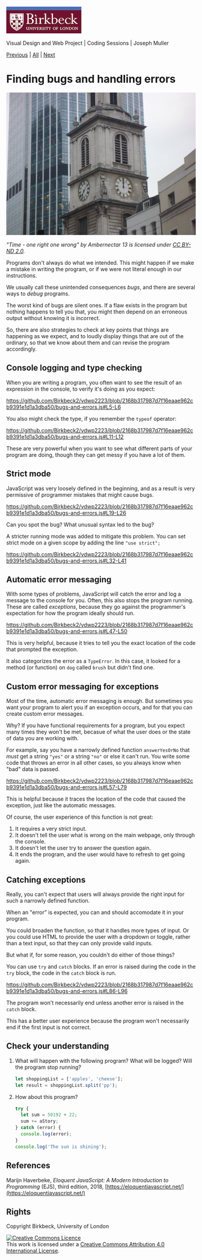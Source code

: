 ![Birkbeck, University of London](images/birkbeck-logo.jpg)

Visual Design and Web Project | Coding Sessions | Joseph Muller

[Previous](objects.md) | [All](README.md) | [Next](.md)
# Finding bugs and handling errors

![Two clocks on a tower telling different times](images/time-one-right-one-wrong.jpg)

*"Time - one right one wrong" by Ambernectar 13 is licensed under [CC BY-ND 2.0](https://creativecommons.org/licenses/by-nd/2.0/?ref=openverse).*

Programs don't always do what we intended. This might happen if we make a mistake in writing the program, or if we were not literal enough in our instructions.

We usually call these unintended consequences *bugs*, and there are several ways to *debug* programs.

The worst kind of bugs are silent ones. If a flaw exists in the program but nothing happens to tell you that, you might then depend on an erroneous output without knowing it is incorrect.

So, there are also strategies to check at key points that things are happening as we expect, and to loudly display things that are out of the ordinary, so that we know about them and can revise the program accordingly.

## Console logging and type checking

When you are writing a program, you often want to see the result of an expression in the console, to verify it's doing as you expect:

https://github.com/Birkbeck2/vdwp2223/blob/2168b317987d7f16eaae962cb9391e1d1a3dba50/bugs-and-errors.js#L5-L6

You also might check the type, if you remember the `typeof` operator:

https://github.com/Birkbeck2/vdwp2223/blob/2168b317987d7f16eaae962cb9391e1d1a3dba50/bugs-and-errors.js#L11-L12

These are very powerful when you want to see what different parts of your program are doing, though they can get messy if you have a lot of them.

## Strict mode

JavaScript was very loosely defined in the beginning, and as a result is very permissive of programmer mistakes that might cause bugs.

https://github.com/Birkbeck2/vdwp2223/blob/2168b317987d7f16eaae962cb9391e1d1a3dba50/bugs-and-errors.js#L19-L26

Can you spot the bug? What unusual syntax led to the bug?

A stricter running mode was added to mitigate this problem. You can set strict mode on a given scope by adding the line `"use strict";`

https://github.com/Birkbeck2/vdwp2223/blob/2168b317987d7f16eaae962cb9391e1d1a3dba50/bugs-and-errors.js#L32-L41

## Automatic error messaging

With some types of problems, JavaScript will catch the error and log a message to the console for you. Often, this also stops the program running. These are called *exceptions*, because they go against the programmer's expectation for how the program ideally should run.

https://github.com/Birkbeck2/vdwp2223/blob/2168b317987d7f16eaae962cb9391e1d1a3dba50/bugs-and-errors.js#L47-L50

This is very helpful, because it tries to tell you the exact location of the code that prompted the exception. 

It also categorizes the error as a `TypeError`. In this case, it looked for a method (or function) on `dog` called `brush` but didn't find one.

## Custom error messaging for exceptions

Most of the time, automatic error messaging is enough. But sometimes you want your program to alert you if an exception occurs, and for that you can create custom error messages.

Why? If you have functional requirements for a program, but you expect many times they won't be met, becasue of what the user does or the state of data you are working with.

For example, say you have a narrowly defined function `answerYesOrNo` that *must* get a string `"yes"` or a string `"no"` or else it can't run. You write some code that throws an error in all other cases, so you always know when "bad" data is passed.

https://github.com/Birkbeck2/vdwp2223/blob/2168b317987d7f16eaae962cb9391e1d1a3dba50/bugs-and-errors.js#L57-L79

This is helpful because it traces the location of the code that caused the exception, just like the automatic messages.

Of course, the user experience of this function is not great:

1. It requires a very strict input.
2. It doesn't tell the user what is wrong on the main webpage, only through the console.
3. It doesn't let the user try to answer the question again.
4. It ends the program, and the user would have to refresh to get going again.

## Catching exceptions

Really, you can't expect that users will always provide the right input for such a narrowly defined function.

When an "error" is expected, you can and should accomodate it in your program.

You could broaden the function, so that it handles more types of input. Or you could use HTML to provide the user with a dropdown or toggle, rather than a text input, so that they can only provide valid inputs.

But what if, for some reason, you couldn't do either of those things?

You can use `try` and `catch` blocks. If an error is raised during the code in the `try` block, the code in the `catch` block is run.

https://github.com/Birkbeck2/vdwp2223/blob/2168b317987d7f16eaae962cb9391e1d1a3dba50/bugs-and-errors.js#L86-L96

The program won't necessarily end unless another error is raised in the `catch` block.

This has a better user experience because the program won't necessarily end if the first input is not correct.

## Check your understanding
1. What will happen with the following program? What will be logged? Will the program stop running?
    ```js
    let shoppingList = ['apples', 'cheese'];
    let result = shoppingList.split('pp');
    ```
2. How about this program?
    ```js
    try {
      let sum = 50192 + 22;
      sum += aStory;
    } catch (error) {
      console.log(error);
    }
    console.log('The sun is shining');
    ```

## References
Marijn Haverbeke, *Eloquent JavaScript: A Modern Introduction to Programming* (EJS), third edition, 2018, [https://eloquentjavascript.net/](https://eloquentjavascript.net/)

## Rights
Copyright Birkbeck, University of London

<a rel="license" href="http://creativecommons.org/licenses/by/4.0/"><img alt="Creative Commons Licence" src="https://i.creativecommons.org/l/by/4.0/88x31.png" /></a><br />This work is licensed under a <a rel="license" href="http://creativecommons.org/licenses/by/4.0/">Creative Commons Attribution 4.0 International License</a>.
